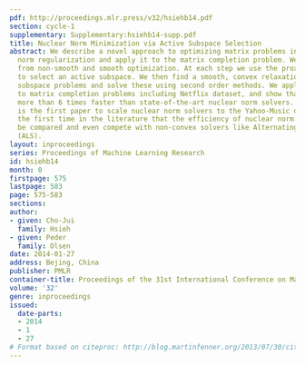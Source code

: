 ```yaml
---
pdf: http://proceedings.mlr.press/v32/hsiehb14.pdf
section: cycle-1
supplementary: Supplementary:hsiehb14-supp.pdf
title: Nuclear Norm Minimization via Active Subspace Selection
abstract: We describe a novel approach to optimizing matrix problems involving nuclear
  norm regularization and apply it to the matrix completion problem. We combine methods
  from non-smooth and smooth optimization. At each step we use the proximal gradient
  to select an active subspace. We then find a smooth, convex relaxation of the smaller
  subspace problems and solve these using second order methods. We apply our methods
  to matrix completion problems including Netflix dataset, and show that they are
  more than 6 times faster than state-of-the-art nuclear norm solvers. Also, this
  is the first paper to scale nuclear norm solvers to the Yahoo-Music dataset, and
  the first time in the literature that the efficiency of nuclear norm solvers can
  be compared and even compete with non-convex solvers like Alternating Least Squares
  (ALS).
layout: inproceedings
series: Proceedings of Machine Learning Research
id: hsiehb14
month: 0
firstpage: 575
lastpage: 583
page: 575-583
sections: 
author:
- given: Cho-Jui
  family: Hsieh
- given: Peder
  family: Olsen
date: 2014-01-27
address: Bejing, China
publisher: PMLR
container-title: Proceedings of the 31st International Conference on Machine Learning
volume: '32'
genre: inproceedings
issued:
  date-parts:
  - 2014
  - 1
  - 27
# Format based on citeproc: http://blog.martinfenner.org/2013/07/30/citeproc-yaml-for-bibliographies/
---
```

